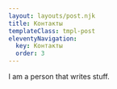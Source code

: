 ```yaml
---
layout: layouts/post.njk
title: Контакты
templateClass: tmpl-post
eleventyNavigation:
  key: Контакты
  order: 3
---
```


I am a person that writes stuff.
